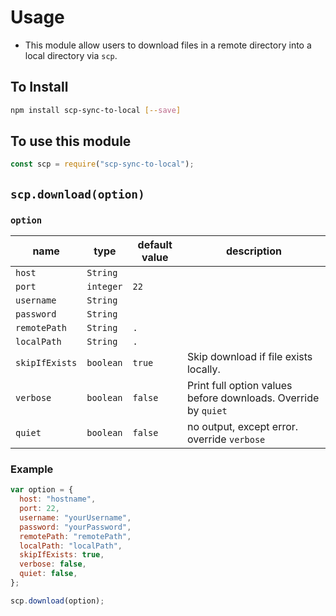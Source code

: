 # Usage

- This module allow users to download files in a remote directory into a local directory via `scp`.

## To Install

```bash
npm install scp-sync-to-local [--save]
```

## To use this module

```js
const scp = require("scp-sync-to-local");
```

## `scp.download(option)`

### `option`

| name           | type      | default value | description                                                    |
| -------------- | --------- | ------------- | -------------------------------------------------------------- |
| `host`         | `String`  |               |                                                                |
| `port`         | `integer` | `22`          |                                                                |
| `username`     | `String`  |               |                                                                |
| `password`     | `String`  |               |                                                                |
| `remotePath`   | `String`  | `.`           |                                                                |
| `localPath`    | `String`  | `.`           |                                                                |
| `skipIfExists` | `boolean` | `true`        | Skip download if file exists locally.                          |
| `verbose`      | `boolean` | `false`       | Print full option values before downloads. Override by `quiet` |
| `quiet`        | `boolean` | `false`       | no output, except error. override `verbose`                    |

### Example

```js
var option = {
  host: "hostname",
  port: 22,
  username: "yourUsername",
  password: "yourPassword",
  remotePath: "remotePath",
  localPath: "localPath",
  skipIfExists: true,
  verbose: false,
  quiet: false,
};

scp.download(option);
```
